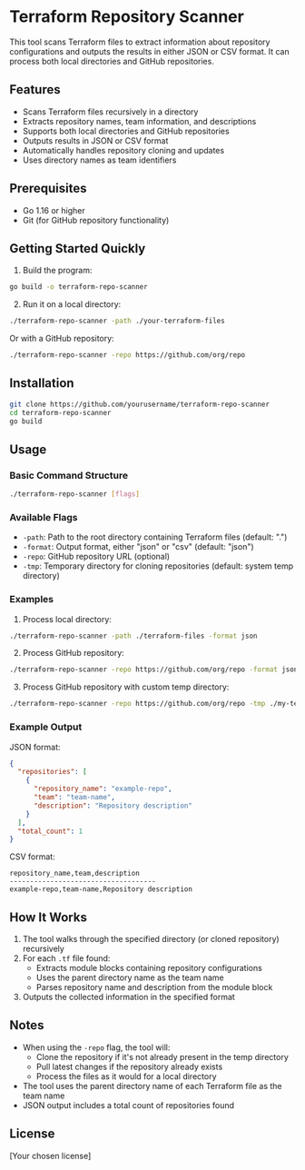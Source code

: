 # Terraform Repository Scanner

This tool scans Terraform files to extract information about repository configurations and outputs the results in either JSON or CSV format. It can process both local directories and GitHub repositories.

## Features

- Scans Terraform files recursively in a directory
- Extracts repository names, team information, and descriptions
- Supports both local directories and GitHub repositories
- Outputs results in JSON or CSV format
- Automatically handles repository cloning and updates
- Uses directory names as team identifiers

## Prerequisites

- Go 1.16 or higher
- Git (for GitHub repository functionality)

## Getting Started Quickly

1. Build the program:
```bash
go build -o terraform-repo-scanner
```

2. Run it on a local directory:
```bash
./terraform-repo-scanner -path ./your-terraform-files
```

Or with a GitHub repository:
```bash
./terraform-repo-scanner -repo https://github.com/org/repo
```

## Installation

```bash
git clone https://github.com/yourusername/terraform-repo-scanner
cd terraform-repo-scanner
go build
```

## Usage

### Basic Command Structure

```bash
./terraform-repo-scanner [flags]
```

### Available Flags

- `-path`: Path to the root directory containing Terraform files (default: ".")
- `-format`: Output format, either "json" or "csv" (default: "json")
- `-repo`: GitHub repository URL (optional)
- `-tmp`: Temporary directory for cloning repositories (default: system temp directory)

### Examples

1. Process local directory:
```bash
./terraform-repo-scanner -path ./terraform-files -format json
```

2. Process GitHub repository:
```bash
./terraform-repo-scanner -repo https://github.com/org/repo -format json
```

3. Process GitHub repository with custom temp directory:
```bash
./terraform-repo-scanner -repo https://github.com/org/repo -tmp ./my-temp -format csv
```

### Example Output

JSON format:
```json
{
  "repositories": [
    {
      "repository_name": "example-repo",
      "team": "team-name",
      "description": "Repository description"
    }
  ],
  "total_count": 1
}
```

CSV format:
```
repository_name,team,description
------------------------------------
example-repo,team-name,Repository description
```

## How It Works

1. The tool walks through the specified directory (or cloned repository) recursively
2. For each `.tf` file found:
    - Extracts module blocks containing repository configurations
    - Uses the parent directory name as the team name
    - Parses repository name and description from the module block
3. Outputs the collected information in the specified format

## Notes

- When using the `-repo` flag, the tool will:
    - Clone the repository if it's not already present in the temp directory
    - Pull latest changes if the repository already exists
    - Process the files as it would for a local directory
- The tool uses the parent directory name of each Terraform file as the team name
- JSON output includes a total count of repositories found

## License

[Your chosen license]